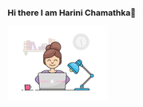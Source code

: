 ### Hi there I am Harini Chamathka👋

<!-- ![Harini chamathka](http://raw.githubusercontent.com/IT21269134/IT21269134/main/girl.gif){width=500 height=500} -->

<img src="girl.gif" alt="drawing" width="200"/>
<!--
**IT21269134/IT21269134** is a ✨ _special_ ✨ repository because its `README.md` (this file) appears on your GitHub profile.

Here are some ideas to get you started:

- 🔭 I’m currently working on ...
- 🌱 I’m currently learning ...
- 👯 I’m looking to collaborate on ...
- 🤔 I’m looking for help with ...
- 💬 Ask me about ...
- 📫 How to reach me: ...
- 😄 Pronouns: ...
- ⚡ Fun fact: ...
-->
